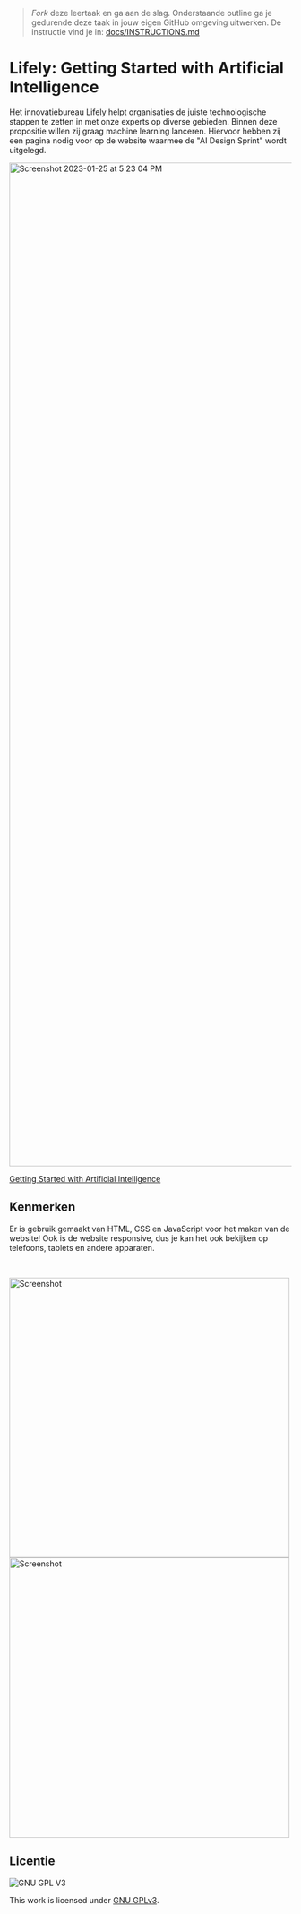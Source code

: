 > _Fork_ deze leertaak en ga aan de slag. Onderstaande outline ga je gedurende deze taak in jouw eigen GitHub omgeving uitwerken. De instructie vind je in: [docs/INSTRUCTIONS.md](docs/INSTRUCTIONS.md)

# Lifely: Getting Started with Artificial Intelligence 
Het innovatiebureau Lifely helpt organisaties de juiste technologische stappen te zetten in met onze experts op diverse gebieden. Binnen deze propositie willen zij graag machine learning lanceren. Hiervoor hebben zij een pagina nodig voor op de website waarmee de "AI Design Sprint" wordt uitgelegd. 

<!-- In de Beschrijving staat hoe je project er uit ziet, hoe het werkt en wat je er mee kan. -->
<!-- Voeg een mooie poster visual toe 📸 -->
<img width="1792" alt="Screenshot 2023-01-25 at 5 23 04 PM" src="https://user-images.githubusercontent.com/106411511/214618496-d96fdc76-de18-47d0-83f0-49293c1c7b9b.png">

<a href="http://lifely.eliza.student.fdnd.nl/">Getting Started with Artificial Intelligence</a>


## Kenmerken
<!-- Bij Kenmerken staat welke technieken zijn gebruikt en hoe. Wat is de HTML structuur? Wat zijn de belangrijkste dingen in CSS? Wat is er met JS gedaan en hoe? -->

Er is gebruik gemaakt van HTML, CSS en JavaScript voor het maken van de website! Ook is de website responsive, dus je kan het ook bekijken op telefoons, tablets en andere apparaten.

<br>

<img width="500" alt="Screenshot" src="https://user-images.githubusercontent.com/106411511/214620190-89ba0d1a-2264-4456-a12d-ab0516a9f988.PNG"><img width="500" alt="Screenshot" src="https://user-images.githubusercontent.com/106411511/214621182-0a2d0218-8e65-4282-a27f-8941d6b8cefb.PNG">


## Licentie

![GNU GPL V3](https://www.gnu.org/graphics/gplv3-127x51.png)

This work is licensed under [GNU GPLv3](./LICENSE).
